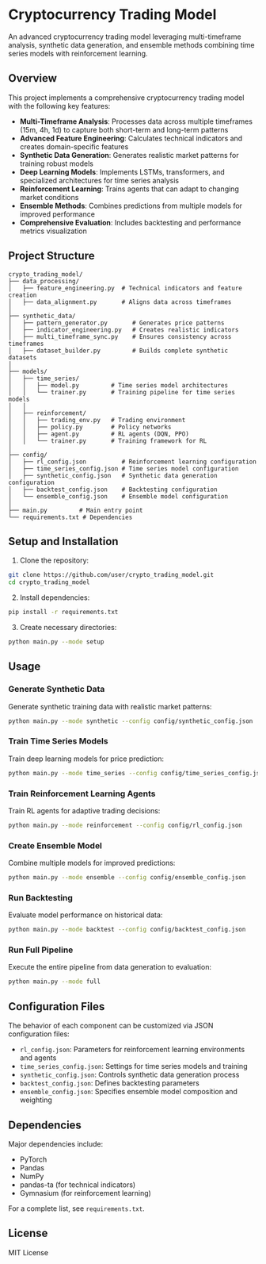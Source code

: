 # Cryptocurrency Trading Model

An advanced cryptocurrency trading model leveraging multi-timeframe analysis, synthetic data generation, and ensemble methods combining time series models with reinforcement learning.

## Overview

This project implements a comprehensive cryptocurrency trading model with the following key features:

- **Multi-Timeframe Analysis**: Processes data across multiple timeframes (15m, 4h, 1d) to capture both short-term and long-term patterns
- **Advanced Feature Engineering**: Calculates technical indicators and creates domain-specific features
- **Synthetic Data Generation**: Generates realistic market patterns for training robust models
- **Deep Learning Models**: Implements LSTMs, transformers, and specialized architectures for time series analysis
- **Reinforcement Learning**: Trains agents that can adapt to changing market conditions
- **Ensemble Methods**: Combines predictions from multiple models for improved performance
- **Comprehensive Evaluation**: Includes backtesting and performance metrics visualization

## Project Structure

```
crypto_trading_model/
├── data_processing/
│   ├── feature_engineering.py  # Technical indicators and feature creation
│   ├── data_alignment.py       # Aligns data across timeframes
│
├── synthetic_data/
│   ├── pattern_generator.py       # Generates price patterns
│   ├── indicator_engineering.py   # Creates realistic indicators
│   ├── multi_timeframe_sync.py    # Ensures consistency across timeframes
│   ├── dataset_builder.py         # Builds complete synthetic datasets
│
├── models/
│   ├── time_series/
│   │   ├── model.py         # Time series model architectures
│   │   └── trainer.py       # Training pipeline for time series models
│   │
│   ├── reinforcement/
│   │   ├── trading_env.py   # Trading environment
│   │   ├── policy.py        # Policy networks
│   │   ├── agent.py         # RL agents (DQN, PPO)
│   │   └── trainer.py       # Training framework for RL
│
├── config/
│   ├── rl_config.json          # Reinforcement learning configuration
│   ├── time_series_config.json # Time series model configuration
│   ├── synthetic_config.json   # Synthetic data generation configuration
│   ├── backtest_config.json    # Backtesting configuration
│   └── ensemble_config.json    # Ensemble model configuration
│
├── main.py         # Main entry point
└── requirements.txt # Dependencies
```

## Setup and Installation

1. Clone the repository:
```bash
git clone https://github.com/user/crypto_trading_model.git
cd crypto_trading_model
```

2. Install dependencies:
```bash
pip install -r requirements.txt
```

3. Create necessary directories:
```bash
python main.py --mode setup
```

## Usage

### Generate Synthetic Data

Generate synthetic training data with realistic market patterns:

```bash
python main.py --mode synthetic --config config/synthetic_config.json
```

### Train Time Series Models

Train deep learning models for price prediction:

```bash
python main.py --mode time_series --config config/time_series_config.json
```

### Train Reinforcement Learning Agents

Train RL agents for adaptive trading decisions:

```bash
python main.py --mode reinforcement --config config/rl_config.json
```

### Create Ensemble Model

Combine multiple models for improved predictions:

```bash
python main.py --mode ensemble --config config/ensemble_config.json
```

### Run Backtesting

Evaluate model performance on historical data:

```bash
python main.py --mode backtest --config config/backtest_config.json
```

### Run Full Pipeline

Execute the entire pipeline from data generation to evaluation:

```bash
python main.py --mode full
```

## Configuration Files

The behavior of each component can be customized via JSON configuration files:

- `rl_config.json`: Parameters for reinforcement learning environments and agents
- `time_series_config.json`: Settings for time series models and training
- `synthetic_config.json`: Controls synthetic data generation process
- `backtest_config.json`: Defines backtesting parameters
- `ensemble_config.json`: Specifies ensemble model composition and weighting

## Dependencies

Major dependencies include:

- PyTorch
- Pandas
- NumPy
- pandas-ta (for technical indicators)
- Gymnasium (for reinforcement learning)

For a complete list, see `requirements.txt`.

## License

MIT License 